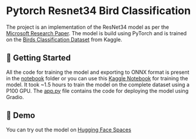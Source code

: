 

# Pytorch Resnet34 Bird Classification

The project is an implementation of the ResNet34 model as per the [Microsoft Research Paper](https://arxiv.org/abs/1512.03385). The model is build using PyTorch and is trained on the [Birds Classification Dataset](https://www.kaggle.com/datasets/gpiosenka/100-bird-species) from Kaggle. 

## 🚀 Getting Started

All the code for training the model and exporting to ONNX format is present in the [notebook](notebooks) folder or you can use this [Kaggle Notebook](https://www.kaggle.com/sushmanthreddy0007/birdie) for training the model. It took ~1.5 hours to train the model on the complete dataset using a P100 GPU. The [app.py](app.py) file contains the code for deploying the model using Gradio.

## 🤗 Demo

You can try out the model on [Hugging Face Spaces](https://huggingface.co/spaces/sushmanth/findbirdie)



